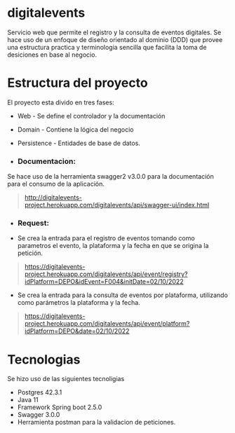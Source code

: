 # digitalevents

Servicio web que permite el registro  y la consulta de eventos 
digitales. Se hace uso de un enfoque de diseño orientado al dominio (DDD)
que provee una estructura practica y terminologia sencilla que facilita
la toma de desiciones en base al negocio.

# Estructura del proyecto
El proyecto esta divido en tres fases:
* Web - Se define el controlador y la documentación
* Domain - Contiene la lógica del negocio
* Persistence - Entidades de base de datos.

* ### Documentacion: 
Se hace uso de la herramienta swagger2 v3.0.0 para la documentación para el consumo de la aplicación.
>http://digitalevents-project.herokuapp.com/digitalevents/api/swagger-ui/index.html

* ### Request:
- Se crea la entrada para el registro de eventos tomando como parametros el evento, la plataforma y la fecha en que se
origina la petición.
>https://digitalevents-project.herokuapp.com/digitalevents/api/event/registry?idPlatform=DEPO&idEvent=F004&initDate=02/10/2022

- Se crea la entrada para la consulta de eventos por plataforma, utilizando como parámetros la plataforma y la fecha.
>https://digitalevents-project.herokuapp.com/digitalevents/api/event/platform?idPlatform=DEPO&date=02/10/2022
# Tecnologias
Se hizo uso de las siguientes tecnoligias
* Postgres 42.3.1
* Java 11
* Framework Spring boot 2.5.0
* Swagger 3.0.0
* Herramienta postman para la validacion de peticiones.
